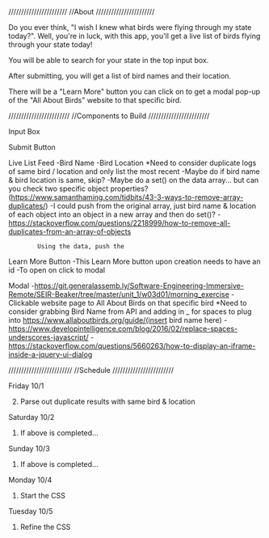 ///////////////////////
//About
///////////////////////

Do you ever think, "I wish I knew what birds were flying through my state today?". Well, you're in luck, with this app, you'll get a live list of birds flying through your state today!

You will be able to search for your state in the top input box.

After submitting, you will get a list of bird names and their location.

There will be a "Learn More" button you can click on to get a modal pop-up of the "All About Birds" website to that specific bird.

////////////////////////
//Components to Build
////////////////////////

Input Box

Submit Button

Live List Feed
    -Bird Name
    -Bird Location
    *Need to consider duplicate logs of same bird / location and only list the most recent
        -Maybe do if bird name & bird location is same, skip?
        -Maybe do a set() on the data array... but can you check two specific object properties? (https://www.samanthaming.com/tidbits/43-3-ways-to-remove-array-duplicates/)
            -I could push from the original array, just bird name & location of each object into an object in a new array and then do set()?
            -https://stackoverflow.com/questions/2218999/how-to-remove-all-duplicates-from-an-array-of-objects

            Using the data, push the

Learn More Button
    -This Learn More button upon creation needs to have an id
    -To open on click to modal

Modal
    -https://git.generalassemb.ly/Software-Engineering-Immersive-Remote/SEIR-Beaker/tree/master/unit_1/w03d01/morning_exercise
    -Clickable website page to All About Birds on that specific bird
    *Need to consider grabbing Bird Name from API and adding in _ for spaces to plug into https://www.allaboutbirds.org/guide/(insert bird name here)
        -https://www.developintelligence.com/blog/2016/02/replace-spaces-underscores-javascript/
        -https://stackoverflow.com/questions/5660263/how-to-display-an-iframe-inside-a-jquery-ui-dialog


/////////////////////////
//Schedule
////////////////////////

Friday 10/1
<!-- 1. Work through showing results on website from one specific state
    -On submit click, I need to be able to create an element with that bird name, location, and learn more button. I can make a function that loops through the objects results and pulls the properties from each object I want. Then, I need to append to the results container. -->
2. Parse out duplicate results with same bird & location

Saturday 10/2
1. If above is completed...
<!-- 2. Make the input value change the api url dynamically
3. Work on making a modal show up with a static website -->

Sunday 10/3
1. If above is completed...
<!-- 2. Work on populating modal with website to specific bird -->

Monday 10/4
1. Start the CSS

Tuesday 10/5
1. Refine the CSS
